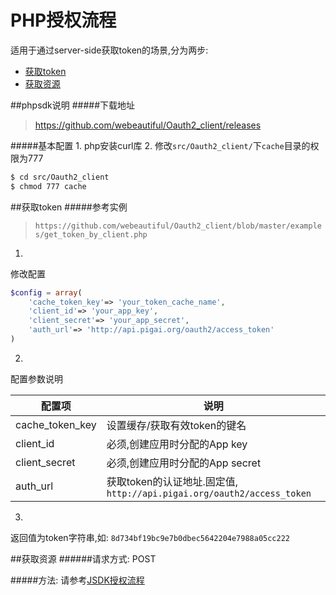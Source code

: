 # PHP授权流程
适用于通过server-side获取token的场景,分为两步:

* [获取token](#获取token)
* [获取资源](#获取资源)

##phpsdk说明
#####下载地址
> https://github.com/webeautiful/Oauth2_client/releases

#####基本配置
1.
php安装curl库
2.
修改`src/Oauth2_client/`下`cache`目录的权限为777

```bash
$ cd src/Oauth2_client
$ chmod 777 cache
```
##获取token
#####参考实例
> `https://github.com/webeautiful/Oauth2_client/blob/master/examples/get_token_by_client.php`

1.
修改配置

```php
$config = array(
    'cache_token_key'=> 'your_token_cache_name',
    'client_id'=> 'your_app_key',
    'client_secret'=> 'your_app_secret',
    'auth_url'=> 'http://api.pigai.org/oauth2/access_token'
)
```
2.
配置参数说明

| 配置项 | 说明 |
| --- | --- |
| cache_token_key | 设置缓存/获取有效token的键名 |
| client_id | 必须,创建应用时分配的App key |
| client_secret | 必须,创建应用时分配的App secret |
| auth_url | 获取token的认证地址.固定值, `http://api.pigai.org/oauth2/access_token` |


3.
返回值为token字符串,如: `8d734bf19bc9e7b0dbec5642204e7988a05cc222`

##获取资源
######请求方式: POST

#####方法: 请参考[JSDK授权流程](../handbooks/resource.html)

